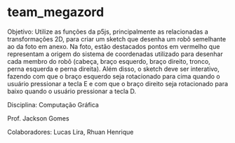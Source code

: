# team_megazord

Objetivo: Utilize as funções da p5js, principalmente as relacionadas a transformações 2D, para criar um sketch que desenha um robô semelhante ao da foto em anexo. Na foto, estão destacados pontos em vermelho que representam a origem do sistema de coordenadas utilizado para desenhar cada membro do robô (cabeça, braço esquerdo, braço direito, tronco, perna esquerda e perna direita). 
Além disso, o sketch deve ser interativo, fazendo com que o braço esquerdo seja rotacionado para cima quando o usuário pressionar a tecla E e com que o braço direito seja rotacionado para baixo quando o usuário pressionar a tecla D.

Disciplina: Computação Gráfica

Prof. Jackson Gomes

Colaboradores: Lucas Lira, Rhuan Henrique
